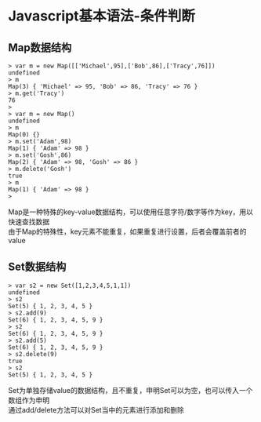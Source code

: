 # Javascript基本语法-条件判断

## Map数据结构

```
> var m = new Map([['Michael',95],['Bob',86],['Tracy',76]])
undefined
> m
Map(3) { 'Michael' => 95, 'Bob' => 86, 'Tracy' => 76 }
> m.get('Tracy')
76
> 
> var m = new Map()
undefined
> m
Map(0) {}
> m.set('Adam',98)
Map(1) { 'Adam' => 98 }
> m.set('Gosh',86)
Map(2) { 'Adam' => 98, 'Gosh' => 86 }
> m.delete('Gosh')
true
> m
Map(1) { 'Adam' => 98 }
> 
```

Map是一种特殊的key-value数据结构，可以使用任意字符/数字等作为key，用以快速查找数据  
由于Map的特殊性，key元素不能重复，如果重复进行设置，后者会覆盖前者的value

## Set数据结构

```
> var s2 = new Set([1,2,3,4,5,1,1])
undefined
> s2
Set(5) { 1, 2, 3, 4, 5 }
> s2.add(9)
Set(6) { 1, 2, 3, 4, 5, 9 }
> s2
Set(6) { 1, 2, 3, 4, 5, 9 }
> s2.add(5)
Set(6) { 1, 2, 3, 4, 5, 9 }
> s2.delete(9)
true
> s2
Set(5) { 1, 2, 3, 4, 5 }
```

Set为单独存储value的数据结构，且不重复，申明Set可以为空，也可以传入一个数组作为申明  
通过add/delete方法可以对Set当中的元素进行添加和删除
